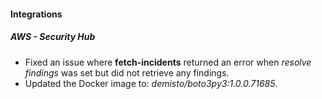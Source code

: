 
#### Integrations

##### AWS - Security Hub

- Fixed an issue where **fetch-incidents** returned an error when *resolve findings* was set but did not retrieve any findings.
- Updated the Docker image to: *demisto/boto3py3:1.0.0.71685*.
